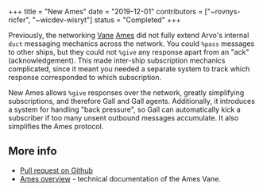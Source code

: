 +++
title = "New Ames"
date = "2019-12-01"
contributors = ["~rovnys-ricfer", "~wicdev-wisryt"]
status = "Completed"
+++

Previously, the networking [Vane](https://urbit.org/docs/glossary/vane)
[Ames](https://urbit.org/docs/glossary/ames) did not fully extend Arvo's
internal `duct` messaging mechanics across the network. You could `%pass`
messages to other ships, but they could not `%give` any response apart from an
"ack" (acknowledgement). This made inter-ship subscription mechanics
complicated, since it meant you needed a separate system to track which response
corresponded to which subscription.

New Ames allows `%give` responses over the network, greatly simplifying
subscriptions, and therefore Gall and Gall agents. Additionally, it introduces a
system for handling "back pressure", so Gall can automatically kick a subscriber
if too many unsent outbound messages accumulate. It also simplifies the Ames
protocol.
 
## More info

- [Pull request on Github](https://github.com/urbit/urbit/pull/1996)
- [Ames overview](https://urbit.org/docs/arvo/ames/ames) - technical
  documentation of the Ames Vane.
